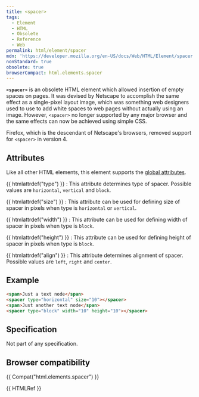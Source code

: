 ```yaml
---
title: <spacer>
tags:
  - Element
  - HTML
  - Obsolete
  - Reference
  - Web
permalink: html/element/spacer
mdn: 'https://developer.mozilla.org/en-US/docs/Web/HTML/Element/spacer'
nonStandard: true
obsolete: true
browserCompact: html.elements.spacer
---
```

**`<spacer>`** is an obsolete HTML element which allowed insertion of empty spaces on pages. It was devised by Netscape to accomplish the same effect as a single-pixel layout image, which was something web designers used to use to add white spaces to web pages without actually using an image. However, `<spacer>` no longer supported by any major browser and the same effects can now be achieved using simple CSS.

Firefox, which is the descendant of Netscape's browsers, removed support for `<spacer>` in version 4.

## Attributes

Like all other HTML elements, this element supports the [global attributes](/en-US/docs/HTML/Global_attributes "HTML/Global attributes").

{{ htmlattrdef("type")  }}
: This attribute determines type of spacer. Possible values are `horizontal`, `vertical` and `block`.

{{ htmlattrdef("size")  }}
: This attribute can be used for defining size of spacer in pixels when type is `horizontal` or `vertical`.

{{ htmlattrdef("width")  }}
: This attribute can be used for defining width of spacer in pixels when type is `block`.

{{ htmlattrdef("height")  }}
: This attribute can be used for defining height of spacer in pixels when type is `block`.

{{ htmlattrdef("align")  }}
: This attribute determines alignment of spacer. Possible values are `left`, `right` and `center`.

## Example

```html
<span>Just a text node</span>
<spacer type="horizontal" size="10"></spacer>
<span>Just another text node</span>
<spacer type="block" width="10" height="10"></spacer>

```

## Specification

Not part of any specification.

## Browser compatibility

{{ Compat("html.elements.spacer") }}

{{ HTMLRef  }}